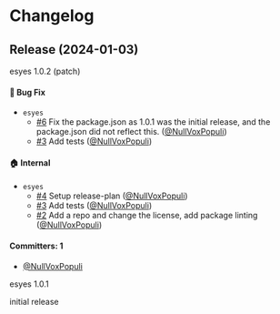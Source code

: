 # Changelog




## Release (2024-01-03)

esyes 1.0.2 (patch)

#### :bug: Bug Fix
* `esyes`
  * [#6](https://github.com/starbeamjs/esyes/pull/6) Fix the package.json as 1.0.1 was the initial release, and the package.json did not reflect this. ([@NullVoxPopuli](https://github.com/NullVoxPopuli))
  * [#3](https://github.com/starbeamjs/esyes/pull/3) Add tests ([@NullVoxPopuli](https://github.com/NullVoxPopuli))

#### :house: Internal
* `esyes`
  * [#4](https://github.com/starbeamjs/esyes/pull/4) Setup release-plan ([@NullVoxPopuli](https://github.com/NullVoxPopuli))
  * [#3](https://github.com/starbeamjs/esyes/pull/3) Add tests ([@NullVoxPopuli](https://github.com/NullVoxPopuli))
  * [#2](https://github.com/starbeamjs/esyes/pull/2) Add a repo and change the license, add package linting ([@NullVoxPopuli](https://github.com/NullVoxPopuli))

#### Committers: 1
- [@NullVoxPopuli](https://github.com/NullVoxPopuli)

esyes 1.0.1

initial release
